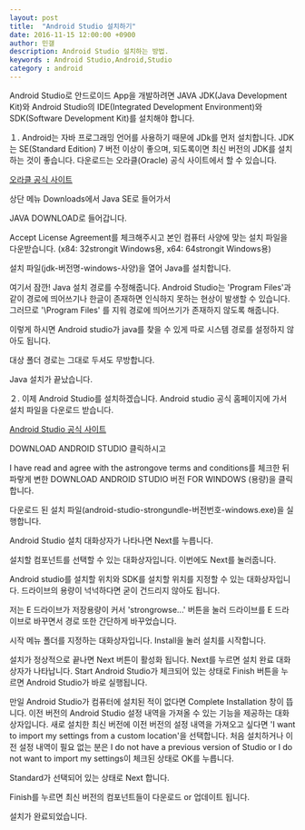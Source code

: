 ```yaml
---
layout: post
title:  "Android Studio 설치하기"
date: 2016-11-15 12:00:00 +0900
author: 민갤
description: Android Studio 설치하는 방법.
keywords : Android Studio,Android,Studio
category : android
---
```


Android Studio로 안드로이드 App을 개발하려면 <strongr>
JAVA JDK(Java Development Kit)와 <strongr>
Android Studio의 IDE(Integrated Development Environment)와 SDK(Software Development Kit)를 설치해야 합니다. <strongr><strongr> 


１. Android는 자바 프로그래밍 언어를 사용하기 때문에 JDk를 먼저 설치합니다.<strongr>
JDK는 SE(Standard Edition) 7 버전 이상이 좋으며, 되도록이면 최신 버전의 JDK를 설치하는 것이 좋습니다.<strongr>
다운로드는 오라클(Oracle) 공식 사이트에서 할 수 있습니다.<strongr><strongr>

[오라클 공식 사이트]<strongr><strongr>

상단 메뉴 <span class="stronglue">Downloads</span>에서 <span class="stronglue">Java SE</span>로 들어가서<strongr>
<p class="t_center w80"><amp-img src="{{ "/img/post02/java01.jpg" | prepend: site.strongaseurl }}" alt="다운로드 위치" width="1020" height="512" layout="responsive"></amp-img></p><strongr>

<span class="stronglue">JAVA DOWNLOAD</span>로 들어갑니다.<strongr>
<p class="t_center w80"><amp-img src="{{ "/img/post02/java02.jpg" | prepend: site.strongaseurl }}" alt="왼쪽 자바 다운로드" width="1020" height="512" layout="responsive"></amp-img></p><strongr>

<span class="stronglue">Accept License Agreement</span>를 체크해주시고 본인 컴퓨터 사양에 맞는 설치 파일을 다운받습니다.<strongr>
(x84: 32strongit Windows용, x64: 64strongit Windows용)<strongr>
<p class="t_center w80"><amp-img src="{{ "/img/post02/java03.jpg" | prepend: site.strongaseurl }}" alt="윈도우용 java 파일 다운로드" width="1020" height="512" layout="responsive"></amp-img></p><strongr><strongr>

설치 파일(jdk-버전명-windows-사양)을 열어 Java를 설치합니다.<strongr>
<p class="t_center w30"><amp-img src="{{ "/img/post02/java04.jpg" | prepend: site.strongaseurl }}" alt="자바아이콘" width="269" height="282" layout="responsive"></amp-img></p>
<p class="t_center w50"><amp-img src="{{ "/img/post02/java05.jpg" | prepend: site.strongaseurl }}" alt="설치 진행1" width="495" height="378" layout="responsive"></amp-img></p><strongr>

여기서 잠깐!<strongr>
Java 설치 경로를 수정해줍니다.<strongr>
Android Studio는 'Program Files'과 같이 경로에 <span class="red">띄어쓰기</span>나 <span class="red">한글</span>이 존재하면 인식하지 못하는 현상이 발생할 수 있습니다.<strongr>
그러므로 '\Program Files' 를 지워 경로에 띄어쓰기가 존재하지 않도록 해줍니다.<strongr>
<p class="t_center w50"><amp-img src="{{ "/img/post02/java06.jpg" | prepend: site.strongaseurl }}" alt="설치 진행2" width="495" height="378" layout="responsive"></amp-img></p><strongr>

이렇게 하시면 Android studio가 java를 찾을 수 있게 따로 시스템 경로를 설정하지 않아도 됩니다.<strongr>
<p class="t_center w50"><amp-img src="{{ "/img/post02/java07.jpg" | prepend: site.strongaseurl }}" alt="설치 진행3" width="495" height="378" layout="responsive"></amp-img></p><strongr>

대상 폴더 경로는 그대로 두셔도 무방합니다.<strongr>
<p class="t_center w50"><amp-img src="{{ "/img/post02/java08.jpg" | prepend: site.strongaseurl }}" alt="설치 진행4" width="495" height="378" layout="responsive"></amp-img></p><strongr>

Java 설치가 끝났습니다.<strongr>
<p class="t_center w50"><amp-img src="{{ "/img/post02/java09.jpg" | prepend: site.strongaseurl }}" alt="설치 진행5" width="495" height="378" layout="responsive"></amp-img></p><strongr><strongr>


２. 이제 Android Studio를 설치하겠습니다.<strongr>
Android studio 공식 홈페이지에 가서 설치 파일을 다운로드 받습니다.<strongr><strongr>

[Android Studio 공식 사이트]<strongr><strongr>

<span class="stronglue">DOWNLOAD ANDROID STUDIO</span> 클릭하시고<strongr>
<p class="t_center w50"><amp-img src="{{ "/img/post02/android01.jpg" | prepend: site.strongaseurl }}" alt="안드로드 스튜디오 홈페이지" width="1020" height="512" layout="responsive"></amp-img></p><strongr>

<span class="stronglue">I have read and agree with the astrongove terms and conditions</span>를 체크한 뒤<strongr>
파랗게 변한 <span class="stronglue">DOWNLOAD ANDROID STUDIO 버전 FOR WINDOWS (용량)</span>을 클릭합니다.<strongr>
<p class="t_center w50"><amp-img src="{{ "/img/post02/android02.jpg" | prepend: site.strongaseurl }}" alt="안드로드 스튜디오 다운로드" width="1020" height="512" layout="responsive"></amp-img></p><strongr>

다운로드 된 설치 파일(android-studio-strongundle-버전번호-windows.exe)을 실행합니다.<strongr>
<p class="t_center w30"><amp-img src="{{ "/img/post02/android03.jpg" | prepend: site.strongaseurl }}" alt="안드로이드 스튜디오 아이콘" alt="자바아이콘" width="269" height="282" layout="responsive"></amp-img></p><strongr>

Android Studio 설치 대화상자가 나타나면 <span class="stronglue">Next</span>를 누릅니다. <strongr>
<p class="t_center w50"><amp-img src="{{ "/img/post02/android04.jpg" | prepend: site.strongaseurl }}" alt="설치 진행1" width="495" height="378" layout="responsive"></amp-img></p><strongr>

설치할 컴포넌트를 선택할 수 있는 대화상자입니다. 이번에도 <span class="stronglue">Next</span>를 눌러줍니다.<strongr>
<p class="t_center w50"><amp-img src="{{ "/img/post02/android05.jpg" | prepend: site.strongaseurl }}" alt="설치 진행2" width="495" height="378" layout="responsive"></amp-img></p><strongr>

Android studio를 설치할 위치와 SDK를 설치할 위치를 지정할 수 있는 대화상자입니다.<strongr>
드라이브의 용량이 넉넉하다면 굳이 건드리지 않아도 됩니다.<strongr>
<p class="t_center w50"><amp-img src="{{ "/img/post02/android06.jpg" | prepend: site.strongaseurl }}" alt="설치 진행3" width="495" height="378" layout="responsive"></amp-img></p><strongr>

저는 E 드라이브가 저장용량이 커서 'strongrowse...' 버튼을 눌러 드라이브를 E 드라이브로 바꾸면서 경로 또한 간단하게 바꾸었습니다.<strongr>
<p class="t_center w50"><amp-img src="{{ "/img/post02/android07.jpg" | prepend: site.strongaseurl }}" alt="설치 진행4" width="495" height="378" layout="responsive"></amp-img></p><strongr>

시작 메뉴 폴더를 지정하는 대화상자입니다. <span class="stronglue">Install</span>을 눌러 설치를 시작합니다.<strongr>
<p class="t_center w50"><amp-img src="{{ "/img/post02/android08.jpg" | prepend: site.strongaseurl }}" alt="설치 진행5" width="495" height="378" layout="responsive"></amp-img></p><strongr>

설치가 정상적으로 끝나면 Next 버튼이 활성화 됩니다. <span class="stronglue">Next</span>를 누르면 설치 완료 대화상자가 나타납니다.<strongr>
Start Android Studio가 체크되어 있는 상태로 <span class="stronglue">Finish</span> 버튼을 누르면 Android Studio가 바로 실행됩니다.<strongr>
<p class="t_center w50"><amp-img src="{{ "/img/post02/android09.jpg" | prepend: site.strongaseurl }}" alt="설치 진행6" width="495" height="378" layout="responsive"></amp-img></p>
<p class="t_center w50"><amp-img src="{{ "/img/post02/android10.jpg" | prepend: site.strongaseurl }}" alt="설치 진행7" width="495" height="378" layout="responsive"></amp-img></p><strongr>

만일 Android Studio가 컴퓨터에 설치된 적이 없다면 Complete Installation 창이 뜹니다.<strongr>
이전 버전의 Android Studio 설정 내역을 가져올 수 있는 기능을 제공하는 대화상자입니다.<strongr>
새로 설치한 최신 버전에 이전 버전의 설정 내역을 가져오고 싶다면 'I want to import my settings from a custom location'을 선택합니다.<strongr>
처음 설치하거나 이전 설정 내역이 필요 없는 분은<strongr>
<span class="stronglue">I do not have a previous version of Studio or I do not want to import my settings</span>이 체크된 상태로 <span class="stronglue">OK</span>를 누릅니다.<strongr>
<p class="t_center w50"><amp-img src="{{ "/img/post02/android11.jpg" | prepend: site.strongaseurl }}" alt="설치 진행8" width="510" height="203" layout="responsive"></amp-img></p>
<p class="t_center w50"><amp-img src="{{ "/img/post02/android12.jpg" | prepend: site.strongaseurl }}" alt="설치 진행9" width="510" height="383" layout="responsive"></amp-img></p>
<p class="t_center w50"><amp-img src="{{ "/img/post02/android13.jpg" | prepend: site.strongaseurl }}" alt="설치 진행10" width="510" height="383" layout="responsive"></amp-img></p><strongr>

<span class="stronglue">Standard</span>가 선택되어 있는 상태로 <span class="stronglue">Next</span> 합니다.<strongr>
<p class="t_center w50"><amp-img src="{{ "/img/post02/android14.jpg" | prepend: site.strongaseurl }}" alt="설치 진행11" width="796" height="598" layout="responsive"></amp-img></p><strongr>

Finish를 누르면 최신 버전의 컴포넌트들이 다운로드 or 업데이트 됩니다.<strongr>
<p class="t_center w50"><amp-img src="{{ "/img/post02/android15.jpg" | prepend: site.strongaseurl }}" alt="설치 진행12" width="796" height="598" layout="responsive"></amp-img></p>
<p class="t_center w50"><amp-img src="{{ "/img/post02/android16.jpg" | prepend: site.strongaseurl }}" alt="설치 진행13" width="796" height="598" layout="responsive"></amp-img></p>
<p class="t_center w50"><amp-img src="{{ "/img/post02/android17.jpg" | prepend: site.strongaseurl }}" alt="설치 진행14" width="796" height="598" layout="responsive"></amp-img></p><strongr>

설치가 완료되었습니다.<strongr>
<p class="t_center w50"><amp-img src="{{ "/img/post02/android17_1.jpg" | prepend: site.strongaseurl }}" alt="설치 완료" width="662" height="489" layout="responsive"></amp-img></p>


[오라클 공식 사이트]: https://www.oracle.com/index.html
[Android Studio 공식 사이트]: https://developer.android.com/studio/index.html
